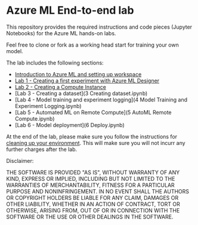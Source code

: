 # Azure ML End-to-end lab

This repository provides the required instructions and code pieces (Jupyter Notebooks) for the Azure ML hands-on labs. 

Feel free to clone or fork as a working head start for training your own model.

The lab includes the following sections:

* [Introduction to Azure ML and setting up workspace](0_Intro_Azure_ML.md)
* [Lab 1 - Creating a first experiment with Azure ML Designer](1_Designer.md)
* [Lab 2 - Creating a Compute Instance](2_Compute_Instance.md)
* [Lab 3 - Creating a dataset](3 Creating dataset.ipynb)
* [Lab 4 - Model training and experiment logging](4 Model Training and Experiment Logging.ipynb)
* [Lab 5 - Automated ML on Remote Compute](5 AutoML Remote Compute.ipynb)
* [Lab 6 - Model deployment](6 Deploy.ipynb)

At the end of the lab, please make sure you follow the instructions for [cleaning up your environment](Clean_up.pdf). This will make sure you will not incurr any further charges after the lab. 

Disclaimer:

THE SOFTWARE IS PROVIDED "AS IS", WITHOUT WARRANTY OF ANY KIND, EXPRESS OR IMPLIED, INCLUDING BUT NOT LIMITED TO THE WARRANTIES OF MERCHANTABILITY, FITNESS FOR A PARTICULAR PURPOSE AND NONINFRINGEMENT. IN NO EVENT SHALL THE AUTHORS OR COPYRIGHT HOLDERS BE LIABLE FOR ANY CLAIM, DAMAGES OR OTHER LIABILITY, WHETHER IN AN ACTION OF CONTRACT, TORT OR OTHERWISE, ARISING FROM, OUT OF OR IN CONNECTION WITH THE SOFTWARE OR THE USE OR OTHER DEALINGS IN THE SOFTWARE.
